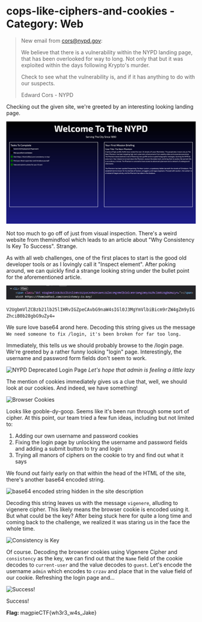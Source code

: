 # cops-like-ciphers-and-cookies - Category: Web

>New email from cors@nypd.gov:
>
>We believe that there is a vulnerability within the NYPD landing page, that has been overlooked for way to long. Not only that but it was exploited within the days following Krypto's murder.
>
>Check to see what the vulnerability is, and if it has anything to do with our suspects.
>
>Edward Cors - NYPD

Checking out the given site, we're greeted by an interesting looking landing page.

![Welcome To The NYPD Website](img/Landing_Page.png)

Not too much to go off of just from visual inspection. There's a weird website from themindfool which leads to an article about "Why Consistency Is Key To Success". Strange.

As with all web challenges, one of the first places to start is the good old developer tools or as I lovingly call it "Inspect element". After poking around, we can quickly find a strange looking string under the bullet point for the aforementioned article.

![Using inspect element to find the first clue](img/Inspect_Element_1.png)

```V2UgbmVlZCBzb21lb25lIHRvIGZpeCAvbG9naW4sIGl0J3MgYmVlbiBicm9rZW4gZm9yIGZhciB0b28gbG9uZy4=```

We sure love base64 arond here. Decoding this string gives us the message ```We need someone to fix /login, it's been broken for far too long.```

Immediately, this tells us we should probably browse to the /login page. We're greeted by a rather funny looking "login" page. Interestingly, the username and password form fields don't seem to work.

![NYPD Deprecated Login Page](img/Login_Page.png)
*Let's hope that admin is feeling a little lazy*

The mention of cookies immediately gives us a clue that, well, we should look at our cookies. And indeed, we have something!

![Browser Cookies](img/Cookies_1.png)

Looks like gooble-dy-goop. Seems like it's been run through some sort of cipher. At this point, our team tried a few fun ideas, including but not limited to:

1. Adding our own username and password cookies
2. Fixing the login page by unlocking the username and password fields and adding a submit button to try and login
3. Trying all manors of ciphers on the cookie to try and find out what it says

We found out fairly early on that within the head of the HTML of the site, there's another base64 encoded string.

![base64 encoded string hidden in the site description](img/Inspect_Element_2.png)

 Decoding this string leaves us with the message ```vigenere```, alluding to vigenere cipher. This likely means the browser cookie is encoded using it. But what could be the key? After being stuck here for quite a long time and coming back to the challenge, we realized it was staring us in the face the whole time.

 ![Consistency is Key](img/consistency-is-key.png)

 Of course. Decoding the browser cookies using Vigenere Cipher and ```consistency``` as the key, we can find out that the ```Name``` field of the cookie decodes to ```current-user``` and the value decodes to ```guest```. Let's encode the username ```admin``` which encodes to ```crzav``` and place that in the value field of our cookie. Refreshing the login page and...

 ![Success!](img/success.png)

 Success!

 **Flag:** magpieCTF{wh3r3_w4s_Jake}